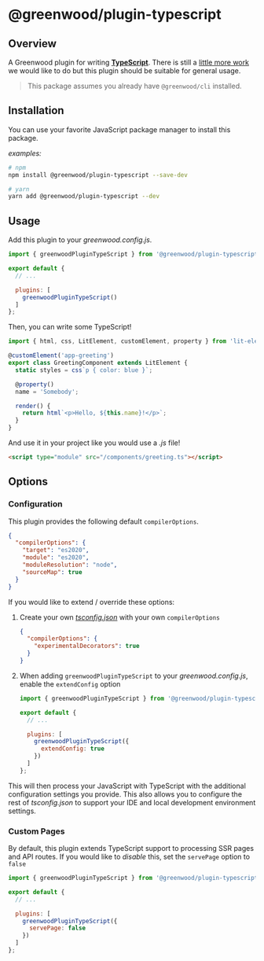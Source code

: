 # @greenwood/plugin-typescript

## Overview

A Greenwood plugin for writing [**TypeScript**](https://www.typescriptlang.org/).   There is still a [little more work](https://github.com/ProjectEvergreen/greenwood/issues/658) we would like to do but this plugin should be suitable for general usage.

> This package assumes you already have `@greenwood/cli` installed.

## Installation

You can use your favorite JavaScript package manager to install this package.

_examples:_
```bash
# npm
npm install @greenwood/plugin-typescript --save-dev

# yarn
yarn add @greenwood/plugin-typescript --dev
```

## Usage

Add this plugin to your _greenwood.config.js_.

```javascript
import { greenwoodPluginTypeScript } from '@greenwood/plugin-typescript';

export default {
  // ...

  plugins: [
    greenwoodPluginTypeScript()
  ]
};
```

Then, you can write some TypeScript!
```ts
import { html, css, LitElement, customElement, property } from 'lit-element';

@customElement('app-greeting')
export class GreetingComponent extends LitElement {
  static styles = css`p { color: blue }`;

  @property()
  name = 'Somebody';

  render() {
    return html`<p>Hello, ${this.name}!</p>`;
  }
}
```

And use it in your project like you would use a _.js_ file!
```html
<script type="module" src="/components/greeting.ts"></script>
```

## Options

### Configuration

This plugin provides the following default `compilerOptions`.

```json
{
  "compilerOptions": {
    "target": "es2020",
    "module": "es2020",
    "moduleResolution": "node",
    "sourceMap": true
  }
}
```

If you would like to extend / override these options:

1. Create your own [_tsconfig.json_](https://www.typescriptlang.org/docs/handbook/tsconfig-json.html) with your own `compilerOptions`
    ```json
    {
      "compilerOptions": {
        "experimentalDecorators": true
      }
    }
    ```
1. When adding `greenwoodPluginTypeScript` to your _greenwood.config.js_, enable the `extendConfig` option
    ```js
    import { greenwoodPluginTypeScript } from '@greenwood/plugin-typescript';

    export default {
      // ...

      plugins: [
        greenwoodPluginTypeScript({
          extendConfig: true
        })
      ]
    };
    ```

This will then process your JavaScript with TypeScript with the additional configuration settings you provide.  This also allows you to configure the rest of _tsconfig.json_ to support your IDE and local development environment settings.

### Custom Pages

By default, this plugin extends TypeScript support to processing SSR pages and API routes.  If you would like to _disable_ this, set the `servePage` option to `false`

```js
import { greenwoodPluginTypeScript } from '@greenwood/plugin-typescript';

export default {
  // ...

  plugins: [
    greenwoodPluginTypeScript({
      servePage: false
    })
  ]
};
```